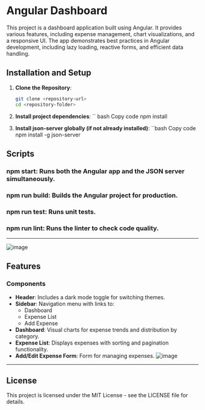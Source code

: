 # Angular Dashboard

This project is a dashboard application built using Angular. It provides various features, including expense management, chart visualizations, and a responsive UI. The app demonstrates best practices in Angular development, including lazy loading, reactive forms, and efficient data handling.

## Installation and Setup

1. **Clone the Repository**:
   ```bash
   git clone <repository-url>
   cd <repository-folder>
2. **Install project dependencies**:
   `` bash
   Copy code
   npm install

3. **Install json-server globally (if not already installed)**:
   ``bash
   Copy code
   npm install -g json-server

## Scripts

### npm start: Runs both the Angular app and the JSON server simultaneously.
### npm run build: Builds the Angular project for production.
### npm run test: Runs unit tests.
### npm run lint: Runs the linter to check code quality.

---

![image](https://github.com/user-attachments/assets/99515acd-d1b2-4085-8f31-c61428871c88)


## Features

### Components
- **Header**: Includes a dark mode toggle for switching themes.
- **Sidebar**: Navigation menu with links to:
  - Dashboard
  - Expense List
  - Add Expense
- **Dashboard**: Visual charts for expense trends and distribution by category.
- **Expense List**: Displays expenses with sorting and pagination functionality.
- **Add/Edit Expense Form**: Form for managing expenses.
![image](https://github.com/user-attachments/assets/414c189e-1fea-4a08-8b93-00d9a4012858)

---
## License
This project is licensed under the MIT License - see the LICENSE file for details.

